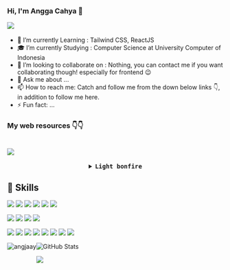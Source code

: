 ### Hi, I'm Angga Cahya 👋

<!--
**angjaay/angjaay** is a ✨ _special_ ✨ repository because its `README.md` (this file) appears on your GitHub profile.

Here are some ideas to get you started:
-->

  <img src="https://cdn-icons-png.flaticon.com/512/6974/6974919.png" width="250"/>

- 🌱 I’m currently Learning : Tailwind CSS, ReactJS
- 🎓 I’m currently Studying : Computer Science at University Computer of Indonesia
- 👯 I’m looking to collaborate on : Nothing, you can contact me if you want collaborating though! especially for frontend 😉
- 💬 Ask me about ...
- 📫 How to reach me: Catch and follow me from the down below links 👇, in addition to follow me here.
- ⚡ Fun fact: ...


### My web resources 👇👇</br></br>
<a href="https://www.notion.so/angzai/Angzai-s-Web-Resources-ebab3a4a6bda4df4b3f91b23061c43ce"  ><img src="[https://cdn-icons.flaticon.com/png/512/2144/premium/2144792.png?token=exp=1648224490~hmac=b31ea5518315da479ea410f82b53bb8](https://cdn-icons.flaticon.com/png/512/2374/premium/2374884.png?token=exp=1654306726~hmac=bcb0e740fd08ab2a23beef16e91f5d78)" width="100"/></a>


</samp>

</p>


<details align="center">

<summary> <b> <samp> Light bonfire </samp></b></summary>
<samp>
 <b><h2 style="color: #fc6203">B O N F I R E &nbsp; L I T !</h2> </b>

<img src="https://raw.githubusercontent.com/TanZng/TanZng/master/assets/bonefire.gif" width="200"/>

Current Project: **Bubbly Social**

<p align="center">
<a href="https://twitter.com/angga_cahyaa">
  <img align="left" alt="Angga Twitter" width="50px" src="https://raw.githubusercontent.com/edent/SuperTinyIcons/099dc12b59179d07d534069bc8551718f786d91a/images/svg/twitter.svg" />
</a>
<a href="https://dev.to/angzai">
  <img align="left" alt="Angga DEV" width="50px" src="https://raw.githubusercontent.com/edent/SuperTinyIcons/099dc12b59179d07d534069bc8551718f786d91a/images/svg/dev_to.svg" />
</a>

<a href="https://www.linkedin.com/in/angga-cahya/">
  <img align="left" alt="Angga Linkdin" width="50px" src="https://raw.githubusercontent.com/edent/SuperTinyIcons/099dc12b59179d07d534069bc8551718f786d91a/images/svg/linkedin.svg" />
</a>
  
 <a href="https://dribbble.com/Angjaay">
  <img align="left" alt="Angga Dribbble" width="50px" src="https://cdn.cdnlogo.com/logos/d/56/dribbble-icon.svg" />
</a>

</p>
 </br> </br> </br>
 

</samp>
</details>

## 💼 Skills


![](https://img.shields.io/badge/Code-React-informational?style=flat&logo=react&logoColor=white&color=4AB197)
![](https://img.shields.io/badge/Code-Redux-informational?style=flat&logo=Redux&logoColor=white&color=4AB197)
![](https://img.shields.io/badge/Code-JavaScript-informational?style=flat&logo=JavaScript&logoColor=white&color=4AB197)
![](https://img.shields.io/badge/Code-Java-informational?style=flat&logo=Java&logoColor=white&color=4AB197)
![](https://img.shields.io/badge/Code-PHP-informational?style=flat&logo=PHP&logoColor=white&color=4AB197)
![](https://img.shields.io/badge/Code-Laravel-informational?style=flat&logo=Laravel&logoColor=white&color=4AB197)



![](https://img.shields.io/badge/Style-CSS-informational?style=flat&logo=css3&logoColor=white&color=4AB197)
![](https://img.shields.io/badge/Style-Tailwind-informational?style=flat&logo=Tailwind-CSS&logoColor=white&color=4AB197)
![](https://img.shields.io/badge/Style-Sass-informational?style=flat&logo=Sass&logoColor=white&color=4AB197)
![](https://img.shields.io/badge/Style-Bootstrap-informational?style=flat&logo=Bootstrap&logoColor=white&color=4AB197)



![](https://img.shields.io/badge/Tools-Netlify-informational?style=flat&logo=netlify&logoColor=white&color=4AB197)
![](https://img.shields.io/badge/Tools-NPM-informational?style=flat&logo=npm&logoColor=white&color=4AB197)
![](https://img.shields.io/badge/Tools-Photoshop-informational?style=flat&logo=Adobe-Photoshop&logoColor=white&color=4AB197)
![](https://img.shields.io/badge/Tools-Illustrator-informational?style=flat&logo=Adobe-Illustrator&logoColor=white&color=4AB197)
![](https://img.shields.io/badge/Tools-AdobeXD-informational?style=flat&logo=Adobe-XD&logoColor=white&color=4AB197)
![](https://img.shields.io/badge/Tools-GitHub-informational?style=flat&logo=GitHub&logoColor=white&color=4AB197)
![](https://img.shields.io/badge/Tools-Figma-informational?style=flat&logo=Figma&logoColor=white&color=4AB197)
![](https://img.shields.io/badge/Tools-Vscode-informational?style=flat&logo=Visual-Studio-Code&logoColor=white&color=4AB197)

<p><img align="left" src="https://github-readme-stats.vercel.app/api/top-langs?username=angjaay&show_icons=true&locale=en&layout=compact&theme=vue" alt="angjaay" height="150"  /></p>

 <p><img src="https://github-readme-stats.vercel.app/api?username=angjaay&title_color=6FDA44&show_icons=true&icon_color=6FDA44&include_all_commits=true&count_private=true&theme=vue" alt="GitHub Stats" height="150" /></p>
 
 <img src="https://github-profile-summary-cards.vercel.app/api/cards/profile-details?username=angjaay&theme=vue" width="730">
 



